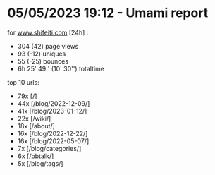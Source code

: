 # 05/05/2023 19:12 - Umami report
for www.shifeiti.com [24h] :

 - 304 (42) page views
 - 93 (-12) uniques
 - 55 (-25) bounces
 - 6h 25' 49'' (10' 30'') totaltime


top 10 urls:
 - 79x [/]
 - 44x [/blog/2022-12-09/]
 - 41x [/blog/2023-01-12/]
 - 22x [/wiki/]
 - 18x [/about/]
 - 16x [/blog/2022-12-22/]
 - 16x [/blog/2022-05-07/]
 - 7x [/blog/categories/]
 - 6x [/bbtalk/]
 - 5x [/blog/tags/]


